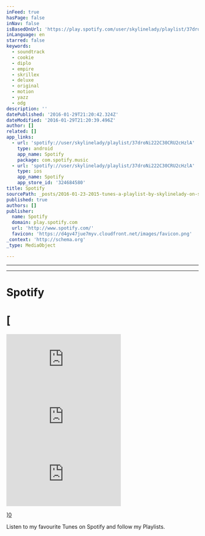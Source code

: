 ```yaml
---
inFeed: true
hasPage: false
inNav: false
isBasedOnUrl: 'https://play.spotify.com/user/skylinelady/playlist/37droNi222C30CRU2cHzlA?play=true&utm_source=open.spotify.com&utm_medium=open'
inLanguage: en
starred: false
keywords:
  - soundtrack
  - cookie
  - diplo
  - empire
  - skrillex
  - deluxe
  - original
  - motion
  - yazz
  - odg
description: ''
datePublished: '2016-01-29T21:20:42.324Z'
dateModified: '2016-01-29T21:20:39.496Z'
author: []
related: []
app_links:
  - url: 'spotify://user/skylinelady/playlist/37droNi222C30CRU2cHzlA'
    type: android
    app_name: Spotify
    package: com.spotify.music
  - url: 'spotify://user/skylinelady/playlist/37droNi222C30CRU2cHzlA'
    type: ios
    app_name: Spotify
    app_store_id: '324684580'
title: Spotify
sourcePath: _posts/2016-01-23-2015-tunes-a-playlist-by-skylinelady-on-spotify.md
published: true
authors: []
publisher:
  name: Spotify
  domain: play.spotify.com
  url: 'http://www.spotify.com/'
  favicon: 'https://d4gv47jue7myv.cloudfront.net/images/favicon.png'
_context: 'http://schema.org'
_type: MediaObject

---
```

****

****

# Spotify

# [

<iframe src=" https:=" frameborder="0" style=""><iframe src="https://embed.spotify.com/?uri=spotify:user:erebore:playlist:2bYRcBtyYt4DBREWnEsxy8&amp;view=coverart" frameborder="0"></iframe><iframe src="https://embed.spotify.com/?uri=spotify:user:erebore:playlist:0l23964oUbSOVAyozFjNAb&amp;theme=white" frameborder="0"></iframe><iframe src="https://embed.spotify.com/?uri=spotify:user:erebore:playlist:1QXOXOxWF4Zd4KjKoT1HWz&amp;theme=white&amp;view=coverart" frameborder="0"></iframe></iframe>

][0]

Listen to my favourite Tunes on Spotify and follow my Playlists.

[0]: href